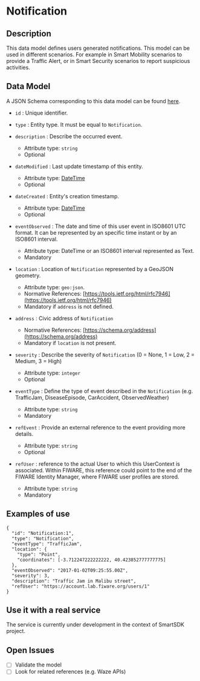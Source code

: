 # Notification

## Description

This data model defines users generated notifications. This model can be used
in different scenarios. For example in Smart Mobility scenarios to provide a Traffic Alert,
or in Smart Security scenarios to report suspicious activities.

## Data Model

A JSON Schema corresponding to this data model can be found [here](https://smartsdk.github.io/dataModels/User/Notification/schema.json).

+ `id` : Unique identifier.

+ `type` : Entity type. It must be equal to  `Notification`.

+ `description` : Describe the occurred event.
    + Attribute type: `string`
    + Optional

+ `dateModified` : Last update timestamp of this entity.
    + Attribute type: [DateTime](https://schema.org/DateTime)
    + Optional

+ `dateCreated` : Entity's creation timestamp.
    + Attribute type: [DateTime](https://schema.org/DateTime)
    + Optional

+ `eventObserved` : The date and time of this user event in ISO8601 UTC format. It can be represented by an specific time instant or by an ISO8601 interval.
	+ Attribute type: DateTime or an ISO8601 interval represented as Text.
	+ Mandatory    

+ `location` : Location of `Notification` represented by a GeoJSON geometry.
    + Attribute type: `geo:json`.
    + Normative References: [https://tools.ietf.org/html/rfc7946](https://tools.ietf.org/html/rfc7946)
    + Mandatory if `address` is not defined.

+ `address` : Civic address of `Notification`
    + Normative References: [https://schema.org/address](https://schema.org/address)
    + Mandatory if `location` is not present.

+ `severity` : Describe the severity of `Notification` (0 = None, 1 = Low, 2 = Medium, 3 = High)
    + Attribute type: `integer`
    + Optional

+ `eventType` : Define the type of event described in the `Notification` (e.g. TrafficJam, DiseaseEpisode, CarAccident, ObservedWeather)
    + Attribute type: `string`
    + Mandatory

+ `refEvent` : Provide an external reference to the event providing more details.
    + Attribute type: `string`
    + Optional

+ `refUser` : reference to the actual User to which this UserContext is associated. Within FIWARE, this reference could point to the end of
the FIWARE Identity Manager, where FIWARE user profiles are stored.
    + Attribute type: `string`
    + Mandatory

## Examples of use

```
{
  "id": "Notification:1",
  "type": "Notification",
  "eventType": "TrafficJam",
  "location": {
    "type": "Point",
    "coordinates": [-3.712247222222222, 40.423852777777775]
  },
  "eventObserved": "2017-01-02T09:25:55.00Z",
  "severity": 3,
  "description": "Traffic Jam in Malibu street",
  "refUser": "https://account.lab.fiware.org/users/1"
}  
```

## Use it with a real service

The service is currently under development in the context of SmartSDK project.

## Open Issues

- [ ] Validate the model
- [ ] Look for related references (e.g. Waze APIs)
